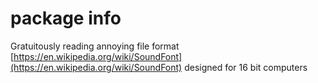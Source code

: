 # package info

Gratuitously reading annoying file format [https://en.wikipedia.org/wiki/SoundFont](https://en.wikipedia.org/wiki/SoundFont) designed for 16 bit computers

#

